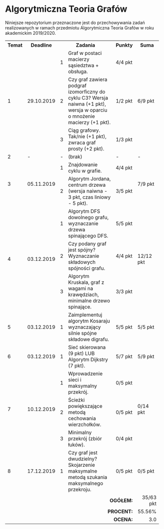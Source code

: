# Algorytmiczna Teoria Grafów

Niniejsze repozytorium przeznaczone jest do przechowywania zadań realizowanych
w ramach przedmiotu Algorytmiczna Teoria Grafów w roku akademickim 2019/2020.

<table>
  <tr>
    <th>Temat</th>
    <th>Deadline</th>
    <th colspan="2">Zadania</th>
    <th>Punkty</th>
    <th>Suma</th>
  </tr>
  <tr>
    <td rowspan="3">1</td>
    <td rowspan="3">29.10.2019</td>
    <td>1</td>
    <td>Graf w postaci macierzy sąsiedztwa + obsługa.</td>
    <td>4/4 pkt</td>
    <td rowspan="3">6/9 pkt</td>
  </tr>
   <tr>
    <td>2</td>
    <td>
      Czy graf zawiera podgraf izomorficzny do cyklu C3? Wersja naiwna (+1 pkt),
      wersja w oparciu o mnożenie macierzy (+1 pkt).
    </td>
    <td>1/2 pkt</td>
  </tr>
  <tr>
    <td>3</td>
    <td>Ciąg grafowy. Tak/nie (+1 pkt), zwraca graf prosty (+2 pkt).</td>
    <td>1/3 pkt</td>
  </tr>
  <tr>
    <td>2</td>
    <td>-</td>
    <td>-</td>
    <td>(brak)</td>
    <td>-</td>
    <td>-</td>
  </tr>
  <tr>
    <td rowspan="2">3</td>
    <td rowspan="2">05.11.2019</td>
    <td>1</td>
    <td>Znajdowanie cyklu w grafie.</td>
    <td>4/4 pkt</td>
    <td rowspan="2">7/9 pkt</td>
  </tr>
  <tr>
    <td>2</td>
    <td>
      Algorytm Jordana, centrum drzewa (wersja naiwna - 3 pkt,
      czas liniowy - 5 pkt).
    </td>
    <td>3/5 pkt</td>
  </tr>
  <tr>
    <td rowspan="3">4</td>
    <td rowspan="3">03.12.2019</td>
    <td>1</td>
    <td>
      Algorytm DFS dowolnego grafu, wyznaczanie drzewa spinającego DFS.
    </td>
    <td>5/5 pkt</td>
    <td rowspan="3">12/12 pkt</td>
  </tr>
  <tr>
    <td>2</td>
    <td>
      Czy podany graf jest spójny? Wyznaczanie składowych spójności grafu.
    </td>
    <td>4/4 pkt</td>
  </tr>
  <tr>
    <td>3</td>
    <td>
      Algorytm Kruskala, graf z wagami na krawędziach, minimalne drzewo
      spinające.
    </td>
    <td>3/3 pkt</td>
  </tr>
  <tr>
    <td rowspan="1">5</td>
    <td rowspan="1">03.12.2019</td>
    <td>1</td>
    <td>
      Zaimplementuj algorytm Kosaraju wyznaczający silnie spójne składowe digrafu.
    </td>
    <td>5/5 pkt</td>
    <td rowspan="1">5/5 pkt</td>
  </tr>
  </tr>
  <tr>
    <td rowspan="1">6</td>
    <td rowspan="1">03.12.2019</td>
    <td>1</td>
    <td>Sieć skierowana (9 pkt) LUB Algorytm Dijkstry (7 pkt).</td>
    <td>5/7 pkt</td>
    <td rowspan="1">5/9 pkt</td>
  </tr>
  <tr>
    <td rowspan="3">7</td>
    <td rowspan="3">10.12.2019</td>
    <td>1</td>
    <td>Wprowadzenie sieci i maksymalny przekrój.</td>
    <td>0/5 pkt</td>
    <td rowspan="3">0/14 pkt</td>
  </tr>
  <tr>
    <td>2</td>
    <td>Ścieżki powiększające metodą cechowania wierzchołków.</td>
    <td>0/5 pkt</td>
  </tr>
  <tr>
    <td>3</td>
    <td>Minimalny przekrój (zbiór łuków).</td>
    <td>0/4 pkt</td>
  </tr>
    <tr>
    <td rowspan="1">8</td>
    <td rowspan="1">17.12.2019</td>
    <td>1</td>
    <td>
      Czy graf jest dwudzielny? Skojarzenie maksymalne
      metodą szukania maksymalnego przekroju.
    </td>
    <td>0/5 pkt</td>
    <td rowspan="1">0/5 pkt</td>
  </tr>
  <tr align="right">
    <td colspan="5"><b>OGÓŁEM:</b></td>
    <td>35/63 pkt</td>
  </tr>
  <tr align="right">
    <td colspan="5"><b>PROCENT:</b></td>
    <td>55.56%</td>
  </tr>
  <tr align="right">
    <td colspan="5"><b>OCENA:</b></td>
    <td>3.0</td>
  </tr>
</table>